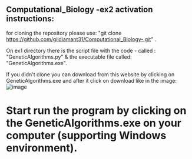 ## Computational_Biology -ex2 activation instructions:
for cloning the repository please use: "git clone https://github.com/gildiamant31/Computational_Biology-.git" .

On ex1 directory there is the script file with the code - called : "GeneticAlgorithms.py" & the executable file called: "GeneticAlgorithms.exe".

If you didn't clone you can download from this website by clicking on GeneticAlgorithms.exe and after it click on download like in the image:
![image](https://user-images.githubusercontent.com/73181675/164972538-f984f265-dc73-4596-8265-d79855587015.png)

# Start run the program by clicking on the GeneticAlgorithms.exe on your computer (supporting Windows environment).
